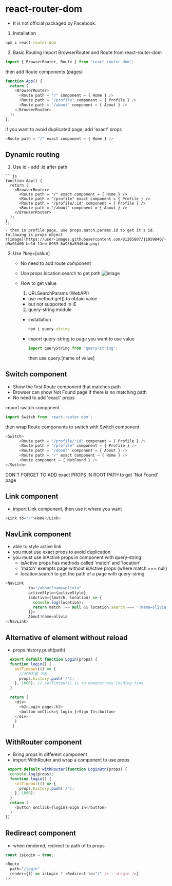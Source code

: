# react-router-dom
- It is not official packaged by Facebook.

1. Installation
```cmd
npm i react-router-dom
```

2. Basic Routing
Import BrowserRouter and Route from react-router-dom

```js
import { BrowserRouter, Route } from 'react-router-dom';
```

then add Route components (pages)

```js
function App() {
  return (
    <BrowserRouter>
      <Route path = "/" component = { Home } />
      <Route path = "/profile" component = { Profile } />
      <Route path = "/about" component = { About } />
    </BrowserRouter>
  );
};
```

if you want to avoid duplicated page, add 'exact' props

```js
<Route path = "/" exact component = { Home } />    
```

## Dynamic routing
  1. Use id
    - add :id after path
    
    ```js
    function App() {
      return (
        <BrowserRouter>
          <Route path = "/" exact component = { Home } />
          <Route path = "/profile" exact component = { Profile } />
          <Route path = "/profile/:id" component = { Profile } />
          <Route path = "/about" component = { About } />
        </BrowserRouter>
      );
    };
    ```
    - then in profile page, use props.match.params.id to get it's id.
    following is props object
    ![image](https://user-images.githubusercontent.com/81205807/119598407-d9a91d00-be1d-11eb-8959-6a936a59464b.png)

    

 2. Use ?key=[value]
    - No need to add route component
    - Use props.location.search to get path
    ![image](https://user-images.githubusercontent.com/81205807/119598612-3c9ab400-be1e-11eb-81e8-d2493a5ade8a.png)

    - How to get value
      1. URLSearchParams (WebAPI)
        - use method get() to obtain value
        - but not supported in IE
        
      2. query-string module
        - installation
          ```cmd
          npm i query-string
          ```
          
        - import query-string to page you want to use value
          ```js
          import queryString from 'query-string';
          ```
          
          then use query.[name of value]
        
  
    

## Switch component
  - Show the first Route component that matches path
  - Browser can show Not Found page if there is no matching path
  - No need to add 'exact' props
  
  import switch component
  ```js
  import Switch from 'react-router-dom';
  ```
  then wrap Route components to switch with Switch component
  
  ```js
  <Switch>
        <Route path = "/profile/:id" component = { Profile } />
        <Route path = "/profile" component = { Profile } />
        <Route path = "/about" component = { About } />
        <Route path = "/" exact component = { Home } />
        <Route component = { NotFound } />
  </Switch>
  ```
  
  DON'T FORGET TO ADD exact PROPS IN ROOT PATH to get 'Not Found' page
  
## Link component
  - import Link component, then use it where you want

  ```js
  <Link to="/">Home</Link>
  ```

## NavLink component
  - able to style active link
  - you must use exact props to avoid duplication
  - you must use inActive props in component with query-string
    - isActive props has methods called 'match' and 'location'
    - 'match' exempts page without isActive props (where match === null)
    - location.search to get the path of a page with query-string

```js
<NavLink 
          to="/about?name=olivia" 
          activeStyle={activeStyle}
          isActive={(match, location) => {
            console.log(location);
            return match !== null && location.search === '?name=olivia';
          }}>
          About?name=olivia
</NavLink>
```
  
## Alternative of <a> element without reload
  - props.history.push(path)
  
  ```js
    export default function Login(props) {
    function login() {
      setTimeout(() => {
        //페이지를 이동
        props.history.push('/');
      }, 1000); // setTimtout() is to demonstrate loading time
    }

    return (
      <div>
        <h2>Login page</h2>
        <button onClick={ login }>Sign In</button>
      </div>
      )
     }
  ```
  
## WithRouter component
  - Bring props in different component
  - import WithRouter and wrap a component to use props
  
```js
 export default withRouter(function LoginBtn(props) {
  console.log(props);
  function login() {
    setTimeout(() => {
      props.history.push('/');
    }, 1000);
  }
  return (
    <button onClick={login}>Sign In</button>
  )
})
```
  
## Redireact component   
  - when rendered, redirect to path of to props
  
  ```js
  const isLogin = true;

  <Route 
    path="/login" 
    render={() => isLogin ? <Redirect to="/" /> : <Login />} 
  />
  ```
